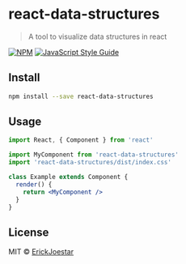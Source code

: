 # react-data-structures

> A tool to visualize data structures in react

[![NPM](https://img.shields.io/npm/v/react-data-structures.svg)](https://www.npmjs.com/package/react-data-structures) [![JavaScript Style Guide](https://img.shields.io/badge/code_style-standard-brightgreen.svg)](https://standardjs.com)

## Install

```bash
npm install --save react-data-structures
```

## Usage

```jsx
import React, { Component } from 'react'

import MyComponent from 'react-data-structures'
import 'react-data-structures/dist/index.css'

class Example extends Component {
  render() {
    return <MyComponent />
  }
}
```

## License

MIT © [ErickJoestar](https://github.com/ErickJoestar)
